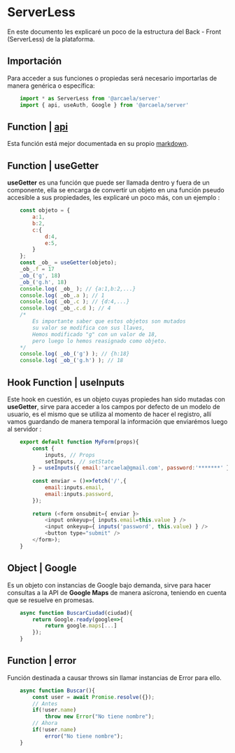 # ServerLess

En este documento les explicaré un poco de la estructura del Back - Front (ServerLess) de la plataforma.

## Importación
Para acceder a sus funciones o propiedas será necesario importarlas de manera genérica o específica:
```javascript
    import * as ServerLess from '@arcaela/server'
    import { api, useAuth, Google } from '@arcaela/server'
```

## Function | [api](./docs/API.md)
Esta función está mejor documentada en su propio [markdown](./docs/API.md).

## Function | useGetter
**useGetter** es una función que puede ser llamada dentro y fuera de un componente,
ella se encarga de convertir un objeto en una función pseudo accesible a sus propiedades,
les explicaré un poco más,
con un ejemplo :
```javascript
    const objeto = {
        a:1,
        b:2,
        c:{
            d:4,
            e:5,
        }
    };
    const _ob_ = useGetter(objeto);
    _ob_.f = 17
    _ob_('g', 18)
    _ob_('g.h', 18)
    console.log( _ob_ ); // {a:1,b:2,...}
    console.log( _ob_.a ); // 1
    console.log( _ob_.c ); // {d:4,...}
    console.log( _ob_.c.d ); // 4
    /*
        Es importante saber que estos objetos son mutados
        su valor se modifica con sus llaves,
        Hemos modificado "g" con un valor de 18,
        pero luego lo hemos reasignado como objeto.
    */
    console.log( _ob_('g') ); // {h:18}
    console.log( _ob_('g.h') ); // 18
```

## Hook Function | useInputs
Este hook en cuestión, es un objeto cuyas propiedes han sido mutadas con **useGetter**,
sirve para acceder a los campos por defecto de un modelo de usuario,
es el mismo que se utiliza al momento de hacer el registro,
allí vamos guardando de manera temporal la información que enviarémos luego al servidor :
```javascript
    export default function MyForm(props){
        const {
            inputs, // Props
            setInputs, // setState
        } = useInputs({ email:'arcaela@gmail.com', password:'*******' });
        
        const enviar = ()=>fetch('/',{
            email:inputs.email,
            email:inputs.password,
        });
        
        return (<form onsubmit={ enviar }>
            <input onkeyup={ inputs.email=this.value } />
            <input onkeyup={ inputs('password', this.value) } />
            <button type="submit" />
        </form>);
    }
```

## Object | Google
Es un objeto con instancias de Google bajo demanda, sirve para hacer consultas a la API de **Google Maps** de manera asícrona, teniendo en cuenta que se resuelve en promesas.
```javascript
    async function BuscarCiudad(ciudad){
        return Google.ready(google=>{
            return google.maps[...]
        });
    }
```

## Function | error
Función destinada a causar throws sin llamar instancias de Error para ello.
```javascript
    async function Buscar(){
        const user = await Promise.resolve({});
        // Antes
        if(!user.name)
            throw new Error("No tiene nombre");
        // Ahora
        if(!user.name)
            error("No tiene nombre");
    }
```
